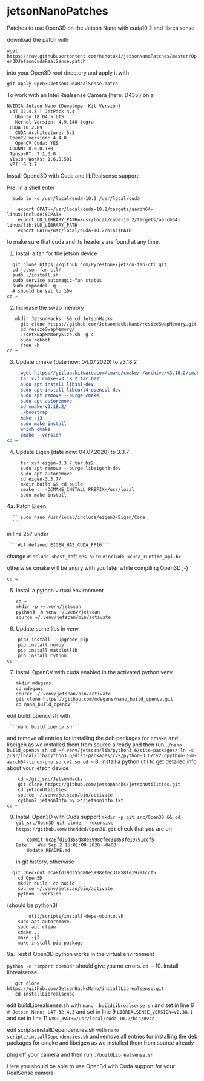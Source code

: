 # jetsonNanoPatches
Patches to use Open3D on the Jetson Nano with cuda10.2  and librealsense

download the patch with

```wget https://raw.githubusercontent.com/nanotuxi/jetsonNanoPatches/master/Open3DJetsonCudaRealSense.patch```

into your Open3D root directory and apply it with

```git apply Open3DJetsonCudaRealSense.patch```

To work with an Intel Realsense Camera (here: D435i) on a
```
NVIDIA Jetson Nano (Developer Kit Version)
 L4T 32.4.3 [ JetPack 4.4 ]
   Ubuntu 18.04.5 LTS
   Kernel Version: 4.9.140-tegra
 CUDA 10.2.89
   CUDA Architecture: 5.3
 OpenCV version: 4.4.0
   OpenCV Cuda: YES
 CUDNN: 8.0.0.180
 TensorRT: 7.1.3.0
 Vision Works: 1.6.0.501
 VPI: 0.3.7
```

Install Opend3D with Cuda and libRealsense support:

Pre:
in a shell enter
```
  sudo ln -s /usr/local/cuda-10.2 /usr/local/cuda
        
	export CPATH=/usr/local/cuda-10.2/targets/aarch64-linux/include:$CPATH
	export LD_LIBRARY_PATH=/usr/local/cuda-10.2/targets/aarch64-linux/lib:$LD_LIBRARY_PATH
 	export PATH=/usr/local/cuda-10.2/bin:$PATH
```
	
to make sure that cuda and its headers are found at any time.

1. Install a fan for the jetson device
  ```mkdir git_src && cd git_src/
	git clone https://github.com/Pyrestone/jetson-fan-ctl.git
	cd jetson-fan-ctl/
	sudo ./install.sh
	sudo service automagic-fan status
	sudo nvpmodel -q
	# should be set to 10w
cd ~
```
2. Increase the swap memory
```cd git_src/
   mkdir JetsonHacks  && cd JetsonHacks
	 git clone https://github.com/JetsonHacksNano/resizeSwapMemory.git
	 cd resizeSwapMemory/
	 ./setSwapMemorySize.sh -g 4
	 sudo reboot
	 free -h
cd ~
```
3. Update cmake (date now: 04.07.2020) to v3.18.2
```cmake --version
	 wget https://gitlab.kitware.com/cmake/cmake/-/archive/v3.18.2/cmake-v3.18.2.tar.bz2
	 tar xvf cmake-v3.18.2.tar.bz2
	 sudo apt install libssl-dev
	 sudo apt install libcurl4-openssl-dev
	 sudo apt remove --purge cmake
	 sudo apt autoremove
	 cd cmake-v3.18.2/
	 ./boostrap
	 make -j3
	 sudo make install
	 which cmake
	 cmake --version
cd ~
```
4. Update Eigen (date now: 04.07.2020) to 3.3.7
```wget https://gitlab.com/libeigen/eigen/-/archive/3.3.7/eigen-3.3.7.tar.bz2
	 tar xvf eigen-3.3.7.tar.bz2
	 sudo apt remove --purge libeigen3-dev
	 sudo apt autoremove
	 cd eigen-3.3.7/
	 mkdir build && cd build
	 cmake .. -DCMAKE_INSTALL_PREFIX=/usr/local
	 sudo make install
```
	
4a. Patch Eigen
	  
	  ```sudo nano /usr/local/include/eigen3/Eigen/Core
	  ```
  in line 257 under 
	  
     ```#if defined EIGEN_HAS_CUDA_FP16```
   change
     ```#include <host_defines.h>```
   to
     ```#include <cuda_runtime_api.h>```
	 
   otherwise cmake will be angry with you later while compiling Open3D ;-)
```	
cd ~	
```
5. Install a python virtual environment

     ```sudo apt install python3-venv
	cd ~
	mkdir -p ~/.venv/jetscan
	python3 -m venv ~/.venv/jetscan
	source ~/.venv/jetscan/bin/activate
     ```
6. Update some libs in venv
```
	pip3 install --upgrade pip
	pip install numpy
	pip install matplotlib
	pip install cython
cd ~
```
7. Install OpenCV with cuda enabled in the activated python venv
	
     ```cd git_src/
	mkdir mdegans
	cd mdegans
	source ~/.venv/jetscan/bin/activate
	git clone https://github.com/mdegans/nano_build_opencv.git
	cd nano_build_opencv```
	
  edit build_opencv.sh with
	
     ```nano build_opencv.sh```
  and remove all entries for installing the deb packages for cmake and libeigen
  as we installed them from source already
  and then run
    ```./nano build_opencv.sh
	cd ~/.venv/jetscan/lib/python3.6/site-packages/
   	ln -s /usr/local/lib/python3.6/dist-packages/cv2/python-3.6/cv2.cpython-36m-aarch64-linux-gnu.so cv2.so
cd ~```
8. Install a python util to get detailed info about your jetson device
```
	cd ~/git_src/JetsonHacks
	git clone https://github.com/jetsonhacks/jetsonUtilities.git
	cd jetsonUtilities
	source ~/.venv/jetscan/bin/activate
	cython2 jetsonInfo.py >*/jetsoninfo.txt
cd ~
```
9. Install Open3D with Cuda support
	   ```
        mkdir -p git_src/Open3D && cd git_src/Open3D
		git clone --recursive https://github.com/theNded/Open3D.git
	    ```
     check that you are on 	
    ```
	    commit 0ca8fd19d355d80e5998efec31858fe19791ccf5
	Date:   Wed Sep 2 15:01:08 2020 -0400
		Update README.md
    ```
	in git history, otherwise
```
  git checkout 0ca8fd19d355d80e5998efec31858fe19791ccf5
	cd Open3D
	mkdir build  cd build
	source ~/.venv/jetscan/bin/activate
	python --version
  ```
  (should be python3)
```
        util/scripts/install-deps-ubuntu.sh
	sudo apt autoremove
	sudo apt clean
	cmake ..
	make -j3
	make install-pip-package
  ```

9a. Test if Open3D python works in the virtual environment  
       
```python -c "import open3d"```
    should give you no errors.
```cd ~```
10. Install librealsense
   ```cd ~/git_src/JetsonHacks
      git clone https://github.com/JetsonHacksNano/installLibrealsense.git
      cd installLibrealsense
   ```

   edit buildLibrealsense.sh  with 
```nano  buildLibrealsense.sh```
   and set in line 6
```# Jetson Nano; L4T 32.4.3```
   and set in line 9
	  ```LIBREALSENSE_VERSION=v2.38.1```
   and set in line 11
	   ```NVCC_PATH=/usr/local/cuda-10.2/bin/nvcc```
	   
   edit scripts/installDependencies.sh with
	   ```nano scripts/installDependencies.sh```
   and remove all entries for installing the deb packages for cmake and libeigen
   as we installed them from source already
   
   plug off your camera
   and then run	
```./buildLibrealsense.sh```

Here you should be able to use Open3d with Cuda support for your RealSense camera.

